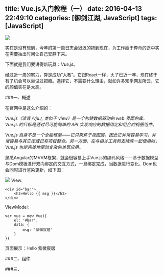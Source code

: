 title: Vue.js入门教程（一）
date: 2016-04-13 22:49:10
categories: [御剑江湖, JavaScript]
tags: [JavaScript]
---
![](/img/vue/icon.jpg)

实在是没有想到，今年的第一篇日志会迟迟的拖到现在，为工作疲于奔命的途中实在需要抽出时间让自己安静下来。

下面就是我们要讲得新玩具：_Vue.js_。

经过近一周的努力，算是成功“入教”。它跟React一样，火了已近一年，现在终于有了机会可以尝试过把瘾。选择它，不需要什么理由，就如许多知乎网友所云，它的颜值实在是太高。

###一、概述

在官网中是这么介绍的：

_Vue.js（读音 /vjuː/, 类似于 view）是一个构建数据驱动的 web 界面的库。Vue.js 的目标是通过尽可能简单的 API 实现响应的数据绑定和组合的视图组件。_

_Vue.js 自身不是一个全能框架——它只聚焦于视图层。因此它非常容易学习，非常容易与其它库或已有项目整合。另一方面，在与相关工具和支持库一起使用时，Vue.js 也能完美地驱动复杂的单页应用。_

熟悉Angular的MVVM框架，就会很容易上手Vue.js的编码风格——基于数据模型与Dom模板进行双向绑定的交互方式，一旦绑定完成，当数据进行变化，Dom也会同时进行渲染更新，如下图：

![](/img/vue/flow.png)
View:
```
<div id="bar">
    <h3>Hello {{ msg }}</h3>
</div>
```
ViewModel:
```
var vue = new Vue({
    el: '#bar',
    data: {
        msg: '紫微宸居'
    }
})
```
页面展示：Hello 紫微宸居

###二、组件

###三、
